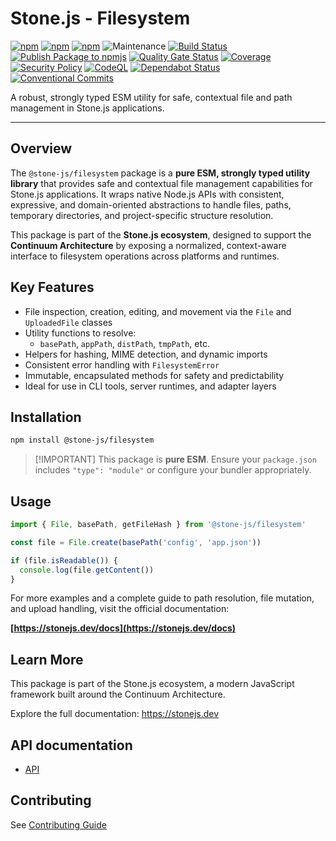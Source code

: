 # Stone.js - Filesystem

[![npm](https://img.shields.io/npm/l/@stone-js/filesystem)](https://opensource.org/licenses/MIT)
[![npm](https://img.shields.io/npm/v/@stone-js/filesystem)](https://www.npmjs.com/package/@stone-js/filesystem)
[![npm](https://img.shields.io/npm/dm/@stone-js/filesystem)](https://www.npmjs.com/package/@stone-js/filesystem)
![Maintenance](https://img.shields.io/maintenance/yes/2025)
[![Build Status](https://github.com/stone-foundation/stone-js-filesystem/actions/workflows/main.yml/badge.svg)](https://github.com/stone-foundation/stone-js-filesystem/actions/workflows/main.yml)
[![Publish Package to npmjs](https://github.com/stone-foundation/stone-js-filesystem/actions/workflows/release.yml/badge.svg)](https://github.com/stone-foundation/stone-js-filesystem/actions/workflows/release.yml)
[![Quality Gate Status](https://sonarcloud.io/api/project_badges/measure?project=stone-foundation_stone-js-filesystem&metric=alert_status)](https://sonarcloud.io/summary/new_code?id=stone-foundation_stone-js-filesystem)
[![Coverage](https://sonarcloud.io/api/project_badges/measure?project=stone-foundation_stone-js-filesystem&metric=coverage)](https://sonarcloud.io/summary/new_code?id=stone-foundation_stone-js-filesystem)
[![Security Policy](https://img.shields.io/badge/Security-Policy-blue.svg)](./SECURITY.md)
[![CodeQL](https://github.com/stone-foundation/stone-js-filesystem/actions/workflows/github-code-scanning/codeql/badge.svg)](https://github.com/stone-foundation/stone-js-filesystem/security/code-scanning)
[![Dependabot Status](https://img.shields.io/badge/Dependabot-enabled-brightgreen.svg)](https://github.com/stone-foundation/stone-js-filesystem/network/updates)
[![Conventional Commits](https://img.shields.io/badge/Conventional%20Commits-1.0.0-yellow.svg)](https://conventionalcommits.org)

A robust, strongly typed ESM utility for safe, contextual file and path management in Stone.js applications.

---

## Overview

The `@stone-js/filesystem` package is a **pure ESM, strongly typed utility library** that provides safe and contextual file management capabilities for Stone.js applications. It wraps native Node.js APIs with consistent, expressive, and domain-oriented abstractions to handle files, paths, temporary directories, and project-specific structure resolution.

This package is part of the **Stone.js ecosystem**, designed to support the **Continuum Architecture** by exposing a normalized, context-aware interface to filesystem operations across platforms and runtimes.

## Key Features

- File inspection, creation, editing, and movement via the `File` and `UploadedFile` classes
- Utility functions to resolve:
  - `basePath`, `appPath`, `distPath`, `tmpPath`, etc.
- Helpers for hashing, MIME detection, and dynamic imports
- Consistent error handling with `FilesystemError`
- Immutable, encapsulated methods for safety and predictability
- Ideal for use in CLI tools, server runtimes, and adapter layers

## Installation

```bash
npm install @stone-js/filesystem
```

> \[!IMPORTANT]
> This package is **pure ESM**. Ensure your `package.json` includes `"type": "module"` or configure your bundler appropriately.

## Usage

```ts
import { File, basePath, getFileHash } from '@stone-js/filesystem'

const file = File.create(basePath('config', 'app.json'))

if (file.isReadable()) {
  console.log(file.getContent())
}
```

For more examples and a complete guide to path resolution, file mutation, and upload handling, visit the official documentation:

**[https://stonejs.dev/docs](https://stonejs.dev/docs)**

## Learn More

This package is part of the Stone.js ecosystem, a modern JavaScript framework built around the Continuum Architecture.

Explore the full documentation: https://stonejs.dev

## API documentation

* [API](https://github.com/stone-foundation/stone-js-filesystem/blob/main/docs)

## Contributing

See [Contributing Guide](https://github.com/stone-foundation/stone-js-filesystem/blob/main/CONTRIBUTING.md)
